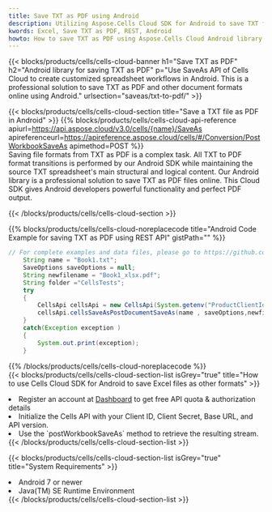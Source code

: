 ```yaml
---
title: Save TXT as PDF using Android 
description: Utilizing Aspose.Cells Cloud SDK for Android to save TXT format file as PDF format file. 
kwords: Excel, Save TXT as PDF, REST, Android
howto: How to save TXT as PDF using Aspose.Cells Cloud Android library.
---
```



{{< blocks/products/cells/cells-cloud-banner h1="Save TXT as PDF" h2="Android library for saving TXT as PDF" p="Use SaveAs API of Cells Cloud to create customized spreadsheet workflows in Android. This is a professional solution to save TXT as PDF and other document formats online using Android." urlsection="saveas/txt-to-pdf/" >}}

{{< blocks/products/cells/cells-cloud-section  title="Save a TXT file as PDF in Android" >}}
{{% blocks/products/cells/cells-cloud-api-reference  apiurl=https://api.aspose.cloud/v3.0/cells/{name}/SaveAs  apireferenceurl=https://apireference.aspose.cloud/cells/#/Conversion/PostWorkbookSaveAs  apimethod=POST %}}
<br/>
Saving file formats from TXT as PDF is a complex task. All TXT to PDF format transitions is performed by our Android SDK while maintaining the source TXT spreadsheet's main structural and logical content. Our Android library is a professional solution to save TXT as PDF files online. This Cloud SDK gives Android developers powerful functionality and perfect PDF output.

{{< /blocks/products/cells/cells-cloud-section >}}

{{% blocks/products/cells/cells-cloud-noreplacecode title="Android Code Example for saving TXT as PDF using REST API" gistPath="" %}}
  
```java
// For complete examples and data files, please go to https://github.com/aspose-cells-cloud/aspose-cells-cloud-android/
    String name = "Book1.txt";
    SaveOptions saveOptions = null;
    String newfilename = "Book1_xlsx.pdf";
    String folder ="CellsTests";
    try
    {
        CellsApi cellsApi = new CellsApi(System.getenv("ProductClientId"), System.getenv("ProductClientSecret"));
        cellsApi.cellsSaveAsPostDocumentSaveAs(name , saveOptions,newfilename,false,false,folder,null,null,null,true);                       
    }
    catch(Exception exception )
    {
        System.out.print(exception);
    }
```
  
{{% /blocks/products/cells/cells-cloud-noreplacecode  %}}
<br/>
{{< blocks/products/cells/cells-cloud-section-list isGrey="true"  title="How to use Cells Cloud SDK for Android to save Excel files as other formats" >}}
<li>Register an account at <a href="https://dashboard.aspose.cloud/">Dashboard</a> to get free API quota & authorization details</li>
<li>Initialize the Cells API with your Client ID, Client Secret, Base URL, and API version.</li>
<li>Use the `postWorkbookSaveAs` method to retrieve the resulting stream.</li>
{{< /blocks/products/cells/cells-cloud-section-list >}}

{{< blocks/products/cells/cells-cloud-section-list isGrey="true"  title="System Requirements" >}}
<li>Android 7 or newer</li>
<li>Java(TM) SE Runtime Environment</li>
{{< /blocks/products/cells/cells-cloud-section-list >}}
